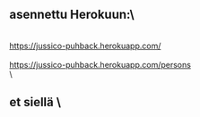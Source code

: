 ## asennettu Herokuun:\
\
https://jussico-puhback.herokuapp.com/ \
\
https://jussico-puhback.herokuapp.com/persons \
\
## et siellä \
